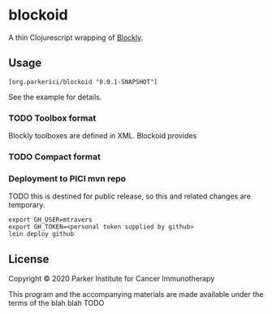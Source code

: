 # blockoid

A thin Clojurescript wrapping of [Blockly](https://developers.google.com/blockly/). 

## Usage

    [org.parkerici/blockoid "0.0.1-SNAPSHOT"]

See the example for details.

### TODO Toolbox format

Blockly toolboxes are defined in XML. Blockoid provides 


### TODO Compact format

### Deployment to PICI mvn repo

TODO this is destined for public release, so this and related changes are temporary.

    export GH_USER=mtravers
    export GH_TOKEN=<personal token supplied by github>
    lein deploy github


## License

Copyright © 2020 Parker Institute for Cancer Immunotherapy

This program and the accompanying materials are made available under the
terms of the blah blah TODO

